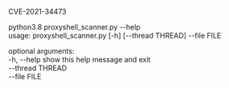 CVE-2021-34473 

python3.8 proxyshell_scanner.py --help</br>
usage: proxyshell_scanner.py [-h] [--thread THREAD] --file FILE</br>

optional arguments:</br>
  -h, --help       show this help message and exit</br>
  --thread THREAD</br>
  --file FILE</br>
